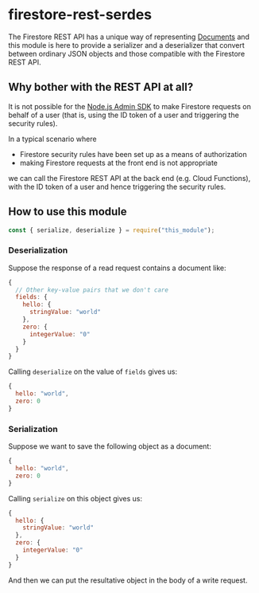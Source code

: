 # firestore-rest-serdes

The Firestore REST API has a unique way of representing [Documents](https://firebase.google.com/docs/firestore/reference/rest/v1/projects.databases.documents#Document) and this module is here to provide a serializer and a deserializer that convert between ordinary JSON objects and those compatible with the Firestore REST API.

## Why bother with the REST API at all?

It is not possible for the [Node.js Admin SDK](https://firebase.google.com/docs/reference/admin/node) to make Firestore requests on behalf of a user (that is, using the ID token of a user and triggering the security rules).

In a typical scenario where

- Firestore security rules have been set up as a means of authorization
- making Firestore requests at the front end is not appropriate

we can call the Firestore REST API at the back end (e.g. Cloud Functions), with the ID token of a user and hence triggering the security rules.

## How to use this module

```js
const { serialize, deserialize } = require("this_module");
```

### Deserialization

Suppose the response of a read request contains a document like:

```js
{
  // Other key-value pairs that we don't care
  fields: {
    hello: {
      stringValue: "world"
    },
    zero: {
      integerValue: "0"
    }
  }
}
```

Calling `deserialize` on the value of `fields` gives us:

```js
{
  hello: "world",
  zero: 0
}
```

### Serialization

Suppose we want to save the following object as a document:

```js
{
  hello: "world",
  zero: 0
}
```

Calling `serialize` on this object gives us:

```js
{
  hello: {
    stringValue: "world"
  },
  zero: {
    integerValue: "0"
  }
}
```

And then we can put the resultative object in the body of a write request.
